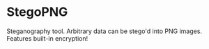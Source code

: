# StegoPNG
Steganography tool. Arbitrary data can be stego'd into PNG images. Features built-in encryption!

